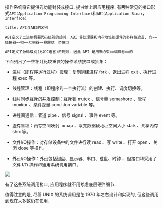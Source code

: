 操作系统将它提供的功能封装成接口, 提供给上层应用程序.
有两种常见的接口形式`API(Application Programming Interface)`和`ABI(Application Binary Interface)`
```ad-note
title: API与ABI的区别

ABI定义了二进制机器代码级别的规则. ABI 将处理器和内存地址能硬件的多样性遮盖, 向==链接器==和==汇编器==暴露统一的接口

API定义了源码级别(比如C语言)的规则. 因此 API 是用来约束==编译器==的
```
下面列出了一些相对比较重要的操作系统接口或抽象：

-   进程（即程序运行过程）管理：复制创建进程 fork 、退出进程 exit 、执行进程 exec 等。
    
-   线程管理：线程（即程序的一个执行流）的创建、执行、调度切换等。
    
-   线程同步互斥的并发控制：互斥锁 mutex 、信号量 semaphore 、管程 monitor 、条件变量 condition variable 等。
    
-   进程间通信：管道 pipe 、信号 signal 、事件 event 等。
    
-   虚存管理：内存空间映射 mmap 、改变数据段地址空间大小 sbrk 、共享内存 shm 等。
    
-   文件I/O操作：对存储设备中的文件进行读 read 、写 write 、打开 open 、关闭 close 等操作。
    
-   外设I/O操作：外设包括键盘、显示器、串口、磁盘、时钟 … 但接口均采用了文件 I/O 操作的通用系统调用接口。

![](https://picture-bed-1301848969.cos.ap-shanghai.myqcloud.com/20220407210911.png)

有了这些系统调用接口, 应用程序就不用考虑底层硬件细节.

值得注意的是, 尽管 UNIX 的系统调用是在 1970 年左右设计和实现的, 但这些调用到现在大多数仍在使用.
